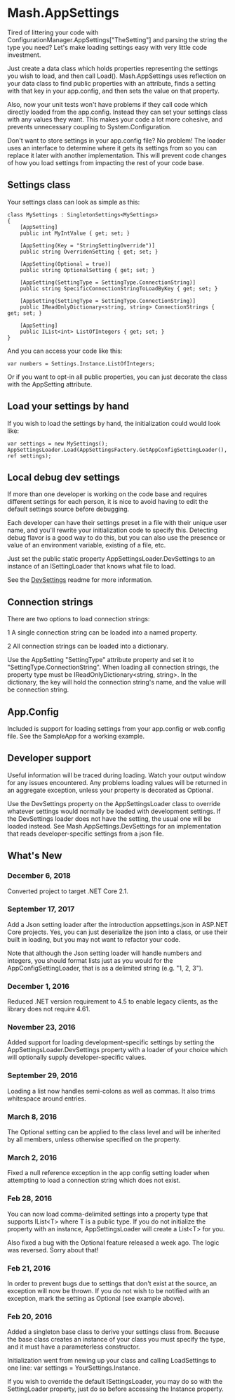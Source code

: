 # Mash.AppSettings

Tired of littering your code with ConfigurationManager.AppSettings["TheSetting"] and parsing the string the type you need?
Let's make loading settings easy with very little code investment.

Just create a data class which holds properties representing the settings you wish to load, and then call Load().
Mash.AppSettings uses reflection on your data class to find public properties with an attribute, finds a setting with that key in your app.config, and then sets the value on that property.

Also, now your unit tests won't have problems if they call code which directly loaded from the app.config.
Instead they can set your settings class with any values they want.
This makes your code a lot more cohesive, and prevents unnecessary coupling to System.Configuration.

Don't want to store settings in your app.config file? No problem!
The loader uses an interface to determine where it gets its settings from so you can replace it later with another implementation.
This will prevent code changes of how you load settings from impacting the rest of your code base.

## Settings class

Your settings class can look as simple as this:

	class MySettings : SingletonSettings<MySettings>
	{
		[AppSetting]
		public int MyIntValue { get; set; }

		[AppSetting(Key = "StringSettingOverride")]
		public string OverridenSetting { get; set; }

		[AppSetting(Optional = true)]
		public string OptionalSetting { get; set; }

		[AppSetting(SettingType = SettingType.ConnectionString)]
		public string SpecificConnectionStringToLoadByKey { get; set; }

		[AppSetting(SettingType = SettingType.ConnectionString)]
		public IReadOnlyDictionary<string, string> ConnectionStrings { get; set; }

		[AppSetting]
		public IList<int> ListOfIntegers { get; set; }
	}

And you can access your code like this:

	var numbers = Settings.Instance.ListOfIntegers;

Or if you want to opt-in all public properties, you can just decorate the class with the AppSetting attribute.

## Load your settings by hand

If you wish to load the settings by hand, the initialization could would look like:

	var settings = new MySettings();
	AppSettingsLoader.Load(AppSettingsFactory.GetAppConfigSettingLoader(), ref settings);

## Local debug dev settings

If more than one developer is working on the code base and requires different settings for each person, it is nice to avoid having to edit the default settings source before debugging.

Each developer can have their settings preset in a file with their unique user name, and you'll rewrite your initialization code to specify this.
Detecting debug flavor is a good way to do this, but you can also use the presence or value of an environment variable, existing of a file, etc.

Just set the public static property AppSettingsLoader.DevSettings to an instance of an ISettingLoader that knows what file to load.

See the [DevSettings](https://github.com/drwill/mash/tree/master/AppSettings/DevSettings) readme for more information.

## Connection strings
There are two options to load connection strings:

1 A single connection string can be loaded into a named property.

2 All connection strings can be loaded into a dictionary.

Use the AppSetting "SettingType" attribute property and set it to "SettingType.ConnectionString".
When loading all connection strings, the property type must be IReadOnlyDictionary&lt;string, string&gt;.
In the dictionary, the key will hold the connection string's name, and the value will be connection string.

## App.Config

Included is support for loading settings from your app.config or web.config file. See the SampleApp for a working example.

## Developer support

Useful information will be traced during loading. Watch your output window for any issues encountered.
Any problems loading values will be returned in an aggregate exception, unless your property is decorated as Optional.

Use the DevSettings property on the AppSettingsLoader class to override whatever settings would normally be loaded with development settings.
If the DevSettings loader does not have the setting, the usual one will be loaded instead. See Mash.AppSettings.DevSettings for an implementation that reads developer-specific settings from a json file.

## What's New

### December 6, 2018

Converted project to target .NET Core 2.1.

### September 17, 2017

Add a Json setting loader after the introduction appsettings.json in ASP.NET Core projects. Yes, you can just deserialize the json into a class, or use their built in loading, but you may not want to refactor your code.

Note that although the Json setting loader will handle numbers and integers, you should format lists just as you would for the AppConfigSettingLoader, that is as a delimited string (e.g. "1, 2, 3").

### December 1, 2016

Reduced .NET version requirement to 4.5 to enable legacy clients, as the library does not require 4.61.

### November 23, 2016

Added support for loading development-specific settings by setting the AppSettingsLoader.DevSettings property with a loader of your choice which will optionally supply developer-specific values.

### September 29, 2016

Loading a list now handles semi-colons as well as commas. It also trims whitespace around entries.

### March 8, 2016

The Optional setting can be applied to the class level and will be inherited by all members, unless otherwise specified on the property.

### March 2, 2016

Fixed a null reference exception in the app config setting loader when attempting to load a connection string which does not exist.

### Feb 28, 2016

You can now load comma-delimited settings into a property type that supports IList&lt;T&gt; where T is a public type.
If you do not initialize the property with an instance, AppSettingsLoader will create a List&lt;T&gt; for you.

Also fixed a bug with the Optional feature released a week ago. The logic was reversed. Sorry about that!

### Feb 21, 2016

In order to prevent bugs due to settings that don't exist at the source, an exception will now be thrown.
If you do not wish to be notified with an exception, mark the setting as Optional (see example above).

### Feb 20, 2016

Added a singleton base class to derive your settings class from.
Because the base class creates an instance of your class you must specify the type, and it must have a parameterless constructor.

Initialization went from newing up your class and calling LoadSettings to one line: var settings = YourSettings.Instance.

If you wish to override the default ISettingsLoader, you may do so with the SettingLoader property, just do so before accessing the Instance property.
